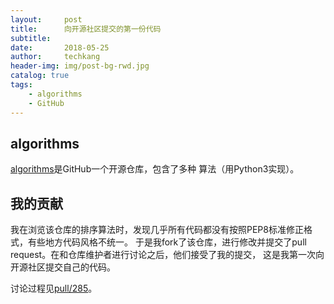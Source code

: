 ```yaml
---
layout:     post
title:      向开源社区提交的第一份代码
subtitle:
date:       2018-05-25
author:     techkang
header-img: img/post-bg-rwd.jpg
catalog: true
tags:
    - algorithms
    - GitHub
---
```


## algorithms

[algorithms](https://github.com/keon/algorithms)是GitHub一个开源仓库，包含了多种
算法（用Python3实现）。

## 我的贡献

我在浏览该仓库的排序算法时，发现几乎所有代码都没有按照PEP8标准修正格式，有些地方代码风格不统一。
于是我fork了该仓库，进行修改并提交了pull request。在和仓库维护者进行讨论之后，他们接受了我的提交，
这是我第一次向开源社区提交自己的代码。

讨论过程见[pull/285](https://github.com/keon/algorithms/pull/285)。
